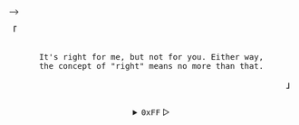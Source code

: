 <!-- ## Hey <img src="https://raw.githubusercontent.com/dedysurya13/dedysurya13/master/wave.gif" width="30px">, This is Dedy Surya Prihantoro
[![Gmail Badge](https://img.shields.io/badge/-dedy131098@gmail.com-c14438?style=flat&logo=Gmail&logoColor=white&link=mailto:dedy131098@gmail.com)](mailto:dedy131098@gmail.com) 
[![Linkedin Badge](https://img.shields.io/badge/-dedysurya-0072b1?style=flat&logo=Linkedin&logoColor=white&link=https://www.linkedin.com/in/dedy-surya/)](https://www.linkedin.com/in/dedy-surya/) [![Instagram Badge](https://img.shields.io/badge/-dedysurya__-dd2a7b?style=flat&logo=instagram&logoColor=white&link=https://instagram.com/dedysurya__/)](https://www.instagram.com/dedysurya__/) 
## Some of my Github Stats
<!--- <p align=left> <img src=https://komarev.com/ghpvc/?username=dedysurya13 alt=dedysurya13 /> </p> -->

<!-- [![Github stats](https://github-readme-stats.vercel.app/api?username=dedysurya13&show_icons=true&theme=light&include_all_commits=true)](https://github.com/dedysurya13/github-readme-stats)
[![Top Langs](https://github-readme-stats.vercel.app/api/top-langs/?username=dedysurya13&layout=compact&theme=light)](https://github.com/dedysurya/github-readme-stats) --> -->


<p align="left"><strong><samp>「</samp></strong></p>
    <p align="center">
        <samp><br>
        It's right for me, but not for you. Either way,<br>
        the concept of "right" means no more than that.
        </samp>
        <br>
    </p>
<p align="right"><strong><samp>」</samp></strong></p>

<br>

<details align="center">
<summary><samp>0xFF</samp> &#9655;</summary>

<h2></h2><br>

```sh
gpg2 --import <(curl -sL https://git.io/JKsMD)
```

<h2></h2><br>
<p align="center">
    <samp>
    <a href="https://t.me/owl4ce" target="_blank">t.me</a> &#9670;
    <a href="https://matrix.to/#/@owl4ce:matrix.org" target="_blank">[matrix]</a> &#9670;
    <a href="mailto:alternate-se7en@pm.me" target="_blank">pm.me</a>
    </samp>
</p>

<h2></h2><br>
<p align="center">
    <samp>
    <a href="https://ko-fi.com/V7V05ZACS" target="_blank"><strong>‎ ko-fi ‎</strong></a> &#9672;
    <a href="https://liberapay.com/owl4ce/donate" target="_blank"><strong>liberapay</strong></a>
    </samp>
</p>

<h2></h2>
<p align="center">
    <a href="#ǝɔϟlʍo" target="_blank">
        <img alt="Top Language" src="https://github-readme-stats.vercel.app/api/top-langs/?bg_color=00000000&layout=compact&username=owl4ce&hide_border=true&title_color=c9d1d9&text_color=c3c5cd"/>
        <img alt="GitHub Stats" src="https://github-readme-stats.vercel.app/api?bg_color=00000000&username=owl4ce&show_icons=true&include_all_commits=true&count_private=true&hide=commits&hide_border=true&icon_color=4C566A&title_color=c9d1d9&text_color=c3c5cd"/>
    </a>
</p>

<h2></h2>
<p align="center">
    <a target="_blank" href="https://spotify-github-profile.vercel.app/api/view?uid=tka9mon1k1ur6olrq8c04yvij&redirect=true">
        <img width="100%" alt="Now Playing" src="https://spotify-github-profile.vercel.app/api/view?uid=tka9mon1k1ur6olrq8c04yvij&cover_image=true&theme=novatorem"/>
    </a>
</p>

</details>
